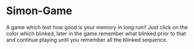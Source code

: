 # Simon-Game
A game which test how good is your memory in long run!!
Just click on the color which blinked, later in the game remember what blinked prior to that and continue playing until you remember all the blinked sequence.
